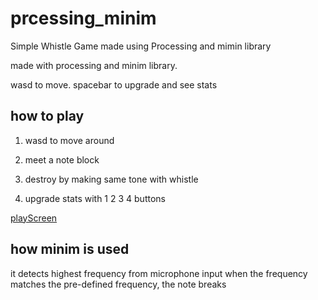 # prcessing_minim
Simple Whistle Game made using Processing and mimin library



made with processing and minim library. 

wasd to move.
spacebar to upgrade and see stats


## how to play
1. wasd to move around

2. meet a note block

3. destroy by making same tone with whistle

4. upgrade stats with 1 2 3 4 buttons


[playScreen](/images/playscreen.PNG)



## how minim is used 

it detects highest frequency from microphone input
when the frequency matches the pre-defined frequency, the note breaks


